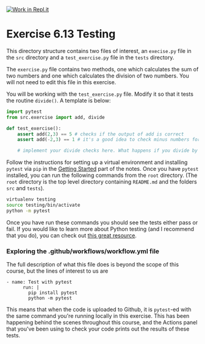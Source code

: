 [![Work in Repl.it](https://classroom.github.com/assets/work-in-replit-14baed9a392b3a25080506f3b7b6d57f295ec2978f6f33ec97e36a161684cbe9.svg)](https://classroom.github.com/online_ide?assignment_repo_id=3963784&assignment_repo_type=AssignmentRepo)
# Exercise 6.13 Testing

This directory structure contains two files of interest, an `execise.py` file in the `src` directory and a `test_exercise.py` file in the `tests` directory.

The `exercise.py` file contains two methods, one which calculates the sum of two numbers and one which calculates the division of two numbers. You will not need to edit this file in this exercise.

You will be working with the `test_exercise.py` file. Modify it so that it tests the routine `divide()`. A template is below:

```python
import pytest
from src.exercise import add, divide

def test_exercise():
    assert add(2,3) == 5 # checks if the output of add is correct
    assert add(-2,3) == 1 # it's a good idea to check minus numbers for this routine

    # implement your divide checks here. What happens if you divide by 0?
```

Follow the instructions for setting up a virtual environment and installing `pytest` via `pip` in the [Getting Started](https://scott3142.uk/python-programming/codelabs/getting-started) part of the notes. Once you have `pytest` installed, you can run the following commands from the `root` directory. (The `root` directory is the top level directory containing `README.md` and the folders `src` and `tests`).

```bash
virtualenv testing
source testing/bin/activate
python -m pytest
```

Once you have run these commands you should see the tests either pass or fail. If you would like to learn more about Python testing (and I recommend that you do), you can check out [this great resource](https://realpython.com/python-testing/).

### Exploring the .github/workflows/workflow.yml file

The full description of what this file does is beyond the scope of this course, but the lines of interest to us are

```plaintext
- name: Test with pytest
      run: |
        pip install pytest
        python -m pytest
```

This means that when the code is uploaded to Github, it is `pytest`-ed with the same command you're running locally in this exercise. This has been happening behind the scenes throughout this course, and the Actions panel that you've been using to check your code prints out the results of these tests.
